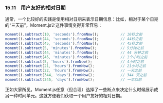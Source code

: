 ### 15.11　用户友好的相对日期

通常，一个比较好的实践是使用相对日期来表示日期信息：比如，相对于某个日期的“三天前”。Moment.js让这件事情变得非常容易：

```javascript
moment().subtract(10, 'seconds').fromNow();          // 10秒之前
moment().subtract(44, 'seconds').fromNow();          // 44秒之前
moment().subtract(45, 'seconds').fromNow();          // 45秒之前
moment().subtract(5, 'minutes').fromNow();           // 5分钟之前
moment().subtract(44, 'minutes').fromNow();          // 44 分钟之前
moment().subtract(45, 'minutes').fromNow();          // 1个小时之前
moment().subtract(5, 'hours').fromNow();             // 4小时之前
moment().subtract(21, 'hours').fromNow();            // 21小时之前
moment().subtract(22, 'hours').fromNow();            // 一天之前
moment().subtract(344, 'days').fromNow();            // 344 天之前
moment().subtract(345, 'days').fromNow();            // 一年以前
```

正如大家所见，Moment.js任意（但合理）选择了一些断点来决定什么时候展示成另一种时间单元。这就方便我们获取一个用户友好的相对日期。

